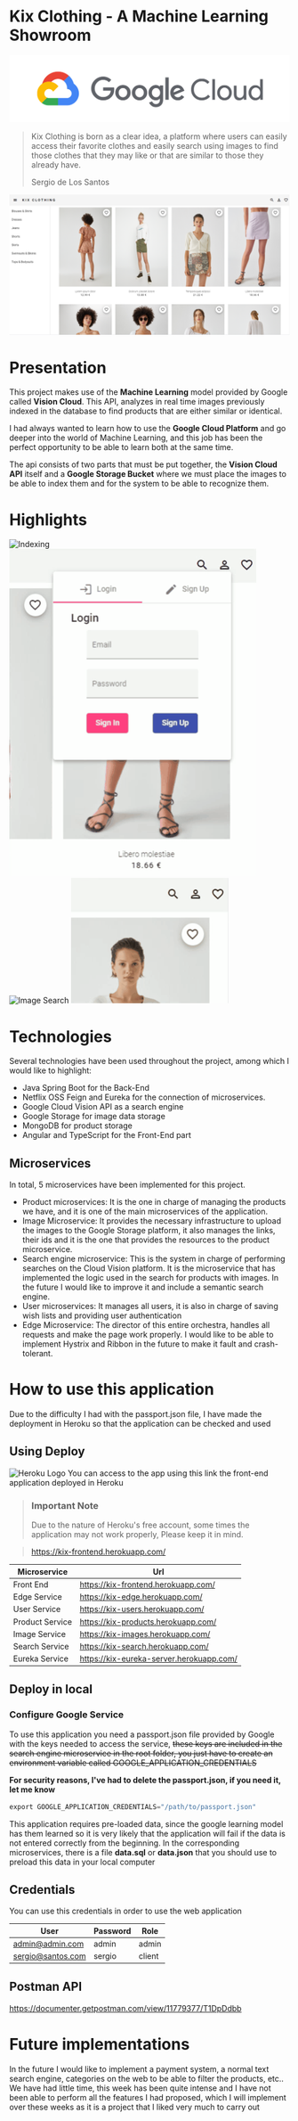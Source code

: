 # Kix Clothing - A Machine Learning Showroom

![Google Cloud](doc-images/highlights/Untitled.png)

> Kix Clothing is born as a clear idea, a platform where users can easily access their favorite clothes and easily search using images to find those clothes that they may like or that are similar to those they already have.
> 
> Sergio de Los Santos

![Web](doc-images/highlights/Untitled%201.png)

# Presentation

This project makes use of the **Machine Learning** model provided by Google called **Vision Cloud**. This API, analyzes in real time images previously indexed in the database to find products that are either similar or identical.

I had always wanted to learn how to use the **Google Cloud Platform** and go deeper into the world of Machine Learning, and this job has been the perfect opportunity to be able to learn both at the same time.

The api consists of two parts that must be put together, the **Vision Cloud API** itself and a **Google Storage Bucket** where we must place the images to be able to index them and for the system to be able to recognize them.

# Highlights
![Indexing](doc-images/highlights/product-indexing.gif)
![Login](doc-images/highlights/Login.gif)
![Image Search](doc-images/highlights/image-search.gif)
![Favorites](doc-images/highlights/favorites.gif)

# Technologies

Several technologies have been used throughout the project, among which I would like to highlight:

- Java Spring Boot for the Back-End
- Netflix OSS Feign and Eureka for the connection of microservices.
- Google Cloud Vision API as a search engine
- Google Storage for image data storage
- MongoDB for product storage
- Angular and TypeScript for the Front-End part

## Microservices

In total, 5 microservices have been implemented for this project.

- Product microservices: It is the one in charge of managing the products we have, and it is one of the main microservices of the application.
- Image Microservice: It provides the necessary infrastructure to upload the images to the Google Storage platform, it also manages the links, their ids and it is the one that provides the resources to the product microservice.
- Search engine microservice: This is the system in charge of performing searches on the Cloud Vision platform. It is the microservice that has implemented the logic used in the search for products with images. In the future I would like to improve it and include a semantic search engine.
- User microservices: It manages all users, it is also in charge of saving wish lists and providing user authentication
- Edge Microservice: The director of this entire orchestra, handles all requests and make the page work properly. I would like to be able to implement Hystrix and Ribbon in the future to make it fault and crash-tolerant.

# How to use this application
Due to the difficulty I had with the passport.json file, I have made the deployment in Heroku so that the application can be checked and used
## Using Deploy
![Heroku Logo](https://joanmontesdoria.files.wordpress.com/2019/02/heroku.png)
You can access to the app using this link the front-end application deployed in Heroku

> ### Important Note
>
> Due to the nature of Heroku's free account, some times the application may not work properly,
> Please keep it in mind.

> https://kix-frontend.herokuapp.com/

| Microservice | Url 
| ------------- | ------------- 
| Front End  | https://kix-frontend.herokuapp.com/
| Edge Service  | https://kix-edge.herokuapp.com/
| User Service  | https://kix-users.herokuapp.com/
| Product Service  | https://kix-products.herokuapp.com/
| Image Service  | https://kix-images.herokuapp.com/
| Search Service  | https://kix-search.herokuapp.com/
| Eureka Service  | https://kix-eureka-server.herokuapp.com/

## Deploy in local
### Configure Google Service

To use this application you need a passport.json file provided by Google with the keys needed to access the service, ~~these keys are included in the search engine microservice in the root folder, you just have to create an environment variable called GOOGLE_APPLICATION_CREDENTIALS~~

**For security reasons, I've had to delete the passport.json, if you need it, let me know**

```java
export GOOGLE_APPLICATION_CREDENTIALS="/path/to/passport.json"
```

This application requires pre-loaded data, since the google learning model has them learned so it is very likely that the application will fail if the data is not entered correctly from the beginning.
In the corresponding microservices, there is a file **data.sql** or **data.json** that you should use to preload this data in your local computer

## Credentials
You can use this credentials in order to use the web application

| User | Password | Role
| ------------- | ------------- |--------|
| admin@admin.com  | admin  | admin
| sergio@santos.com  | sergio  | client

## Postman API
https://documenter.getpostman.com/view/11779377/T1DpDdbb


# Future implementations

In the future I would like to implement a payment system, a normal text search engine, categories on the web to be able to filter the products, etc..
We have had little time, this week has been quite intense and I have not been able to perform all the features I had proposed, which I will implement over these weeks as it is a project that I liked very much to carry out
